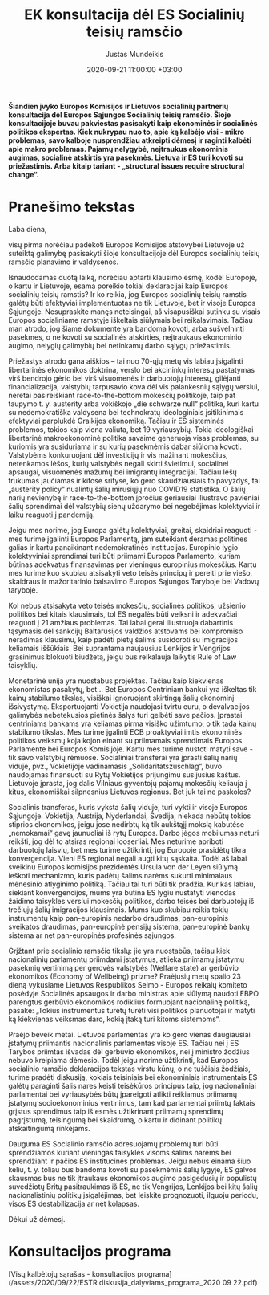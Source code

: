 ﻿---
title: EK konsultacija dėl ES Socialinių teisių ramsčio
date: 2020-09-21 11:00:00 +03:00
author: Justas Mundeikis
layout: post
comments: true
citation: true
image:  /assets/2020/09/22/cover.jpg
thumbnail: /assets/2020/09/22/thumb.cover.jpg
categories:
  - ES
tags:
  - Socialinių teisių ramstis
  - ES
---
**Šiandien įvyko Europos Komisijos ir Lietuvos socialinių partnerių konsultacija dėl Europos Sąjungos Socialinių teisių ramsčio. Šioje konsultacijoje buvau pakviestas pasisakyti kaip ekonominės ir socialinės politikos ekspertas. Kiek nukrypau nuo to, apie ką kalbėjo visi - mikro problemas, savo kalboje nusprendžiau atkreipti dėmesį ir raginti kalbėti apie makro problemas. Pajamų nelygybė, neįtraukus ekonominis augimas, socialinė atskirtis yra pasekmės. Lietuva ir ES turi kovoti su priežastimis. Arba kitaip tariant - „structural issues require structural change“.**<!--more-->



# Pranešimo tekstas

Laba diena,

visų pirma norėčiau padėkoti Europos Komisijos atstovybei Lietuvoje už suteiktą galimybę pasisakyti šioje konsultacijoje dėl Europos socialinių teisių ramsčio planavimo ir valdysenos.

Išnaudodamas duotą laiką, norėčiau aptarti klausimo esmę, kodėl Europoje, o kartu ir Lietuvoje, esama poreikio tokiai deklaracijai kaip Europos socialinių teisių ramstis? Ir ko reikia, jog Europos socialinių teisių ramstis galėtų būti efektyviai implementuotas ne tik Lietuvoje, bet ir visoje Europos Sąjungoje.
Nesupraskite manęs neteisingai, aš visapusiškai sutinku su visais Europos socialiniame ramstyje iškeltais siūlymais bei reikalavimais. Tačiau man atrodo, jog šiame dokumente yra bandoma kovoti, arba sušvelninti pasekmes, o ne kovoti su socialinės atskirties, neįtraukaus ekonominio augimo, nelygių galimybių bei netinkamų darbo sąlygų priežastimis.

Priežastys atrodo gana aiškios – tai nuo 70-ųjų metų vis labiau įsigalinti libertarinės ekonomikos doktrina, verslo bei akcininkų interesų pastatymas virš bendrojo gėrio bei virš visuomenės ir darbuotojų interesų, gilėjanti financializacija, valstybių tarpusavio kova dėl vis palankesnių sąlygų verslui, neretai pasireiškiant race-to-the-bottom mokesčių politikoje, taip pat taupymo t. y. austerity arba vokiškojo „die schwarze null“ politika, kuri kartu su nedemokratiška valdysena bei technokratų ideologiniais įsitikinimais efektyviai parplukdė Graikijos ekonomiką. Tačiau ir ES sisteminės problemos, tokios kaip viena valiuta, bet 19 vyriausybių.
Tokia ideologiškai libertarinė makroekonominė politika savaime generuoja visas problemas, su kuriomis yra susiduriama ir su kurių pasekmėmis dabar siūloma kovoti. Valstybėms konkuruojant dėl investicijų ir vis mažinant mokesčius, netenkamos lėšos, kurių valstybės negali skirti švietimui, socialinei apsaugai, visuomenės mažumų bei imigrantų integracijai. Tačiau lėšų trūkumas jaučiamas ir kitose srityse, ko gero skaudžiausiais to pavyzdys, tai „austerity policy“ nualintų šalių mirusiųjų nuo COVID19 statistika. O šalių narių nevienybę ir race-to-the-bottom įpročius geriausiai iliustravo pavieniai šalių sprendimai dėl valstybių sienų uždarymo bei negebėjimas kolektyviai ir laiku reaguoti į pandemiją.

Jeigu mes norime, jog Europa galėtų kolektyviai, greitai, skaidriai reaguoti - mes turime įgalinti Europos Parlamentą, jam suteikiant deramas politines galias ir kartu panaikinant nedemokratinės institucijas. Europinio lygio kolektyviniai sprendimai turi būti priimami Europos Parlamento, kuriam būtinas adekvatus finansavimas per vieningus europinius mokesčius. Kartu mes turime kuo skubiau atsisakyti veto teisės principų ir pereiti prie viešo, skaidraus ir mažoritarinio balsavimo Europos Sąjungos Taryboje bei Vadovų taryboje.

Kol nebus atsisakyta veto teisės mokesčių, socialinės politikos, užsienio politikos bei kitais klausimais, tol ES negalės būti veiksni ir adekvačiai reaguoti į 21 amžiaus problemas. Tai labai gerai iliustruoja dabartinis tąsymasis dėl sankcijų Baltarusijos valdžios atstovams bei kompromiso neradimas klausimu, kaip padėti pietų šalims susidoroti su imigracijos keliamais iššūkiais. Bei suprantama naujausius Lenkijos ir Vengrijos grasinimus blokuoti biudžetą, jeigu bus reikalauja laikytis Rule of Law taisyklių.

Monetarinė unija yra nuostabus projektas. Tačiau kaip kiekvienas ekonomistas pasakytų, bet… Bet Europos Centriniam bankui yra iškeltas tik kainų stabilumo tikslas, visiškai ignoruojant skirtingą šalių ekonominį išsivystymą. Eksportuojanti Vokietija naudojasi tvirtu euru, o devalvacijos galimybės nebetekusios pietinės šalys turi gelbėti save pačios. Įprastai centriniams bankams yra keliamas pirma visiško užimtumo, o tik tada kainų stabilumo tikslas. Mes turime įgalinti ECB proaktyviai imtis ekonominės politikos veiksmų koja kojon einant su priimamais sprendimais Europos Parlamente bei Europos Komisijoje.
Kartu mes turime nustoti matyti save - tik savo valstybių rėmuose. Socialiniai transferai yra įprasti šalių narių viduje, pvz., Vokietijoje vadinamasis „Solidaritatszuschlag“, buvo naudojamas finansuoti su Rytų Vokietijos prijungimu susijusius kaštus. Lietuvoje įprasta, jog dalis Vilniaus gyventojų pajamų mokesčių keliauja į kitus, ekonomiškai silpnesnius Lietuvos regionus. Bet juk tai ne paskolos?

Socialinis transferas, kuris vyksta šalių viduje, turi vykti ir visoje Europos Sąjungoje. Vokietija, Austrija, Nyderlandai, Švedija, niekada nebūtų tokios stiprios ekonomikos, jeigu jose nedirbtų ką tik aukštąjį mokslą kabutėse „nemokamai“ gavę jaunuoliai iš rytų Europos. Darbo jėgos mobilumas neturi reikšti, jog dėl to atsiras regionai looser’iai. Mes neturime apriboti darbuotojų laisvių, bet mes turime užtikrinti, jog Europoje prasidėtų tikra konvergencija. Vieni ES regionai negali augti kitų sąskaita. Todėl aš labai sveikinu Europos komisijos prezidentės Ursula von der Leyen siūlymą ieškoti mechanizmo, kuris padėtų šalims narėms sukurti minimalaus mėnesinio atlyginimo politiką. Tačiau tai turi būti tik pradžia. Kur kas labiau, siekiant konvergencijos, mums yra būtina ES lygiu nustatyti vienodas žaidimo taisykles verslui mokesčių politikos, darbo teisės bei darbuotojų iš trečiųjų šalių imigracijos klausimais. Mums kuo skubiau reikia tokių instrumentų kaip pan-europinis nedarbo draudimas, pan-europinis sveikatos draudimas, pan-europinė pensijų sistema, pan-europinė bankų sistema ar net pan-europinės profesinės sąjungos.

Grįžtant prie socialinio ramsčio tikslų: jie yra nuostabūs, tačiau kiek nacionalinių parlamentų priimdami įstatymus, atlieka priimamų įstatymų pasekmių vertinimą per gerovės valstybės (Welfare state) ar gerbūvio ekonomikos (Economy of Wellbeing) prizme? Praėjusių metų spalio 23 dieną vykusiame Lietuvos Respublikos Seimo - Europos reikalų komiteto posėdyje Socialinės apsaugos ir darbo ministras apie siūlymą naudoti EBPO parengtus gerbūvio ekonomikos rodiklius formuojant nacionalinę politiką, pasakė: „Tokius instrumentus turėtų turėti visi politikos planuotojai ir matyti ką kiekvienas veiksmas daro, kokią įtaką turi kitoms sistemoms“.

Praėjo beveik metai. Lietuvos parlamentas yra ko gero vienas daugiausiai įstatymų priimantis nacionalinis parlamentas visoje ES. Tačiau nei į ES Tarybos priimtas išvadas dėl gerbūvio ekonomikos, nei į ministro žodžius nebuvo kreipiama dėmesio. Todėl jeigu norime užtikrinti, kad Europos socialinio ramsčio deklaracijos tekstas virstu kūnų, o ne tuščiais žodžiais, turime pradėti diskusiją, kokiais teisiniais bei ekonominiais instrumentais ES galėtų paraginti šalis nares keisti teisėkūros principus taip, jog nacionaliniai parlamentai bei vyriausybės būtų įpareigoti atlikti reikiamus priimamų įstatymų socioekonominius vertinimus, tam kad parlamentai priimtų faktais grįstus sprendimus taip iš esmės užtikrinant priimamų sprendimų pagrįstumą, teisingumą bei skaidrumą, o kartu ir didinant politikų atskaitingumą rinkėjams.

Dauguma ES Socialinio ramsčio adresuojamų problemų turi būti sprendžiamos kuriant vieningas taisykles visoms šalims narėms bei sprendžiant ir pačios ES institucines problemas. Jeigu nebus einama šiuo keliu, t. y. toliau bus bandoma kovoti su pasekmėmis šalių lygyje, ES galvos skausmas bus ne tik įtraukaus ekonomikos augimo pasigedusių ir populistų suvedžiotų Britų pasitraukimas iš ES, ne tik Vengrijos, Lenkijos bei kitų šalių nacionalistinių politikų įsigalėjimas, bet leiskite prognozuoti, ilguoju periodu, visos ES destabilizacija ar net kolapsas.

Dėkui už dėmesį.

# Konsultacijos programa

[Visų kalbėtojų sąrašas - konsultacijos programa](/assets/2020/09/22/ESTR diskusija_dalyviams_programa_2020 09 22.pdf)
